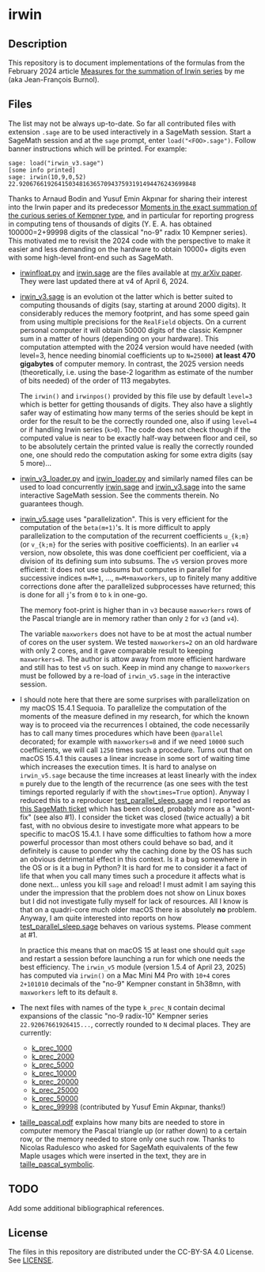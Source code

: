 # irwin


## Description

This repository is to document implementations of the formulas from the
February 2024 article
[Measures for the summation of Irwin series](https://arxiv.org/abs/2402.09083)
by me (aka Jean-François Burnol).

## Files

The list may not be always up-to-date.  So far all contributed files with
extension `.sage` are to be used interactively in a SageMath session.  Start a
SageMath session and at the `sage` prompt, enter `load("<FOO>.sage")`.  Follow
banner instructions which will be printed.  For example:

```sage
sage: load("irwin_v3.sage")
[some info printed]
sage: irwin(10,9,0,52)
22.92067661926415034816365709437593191494476243699848
```

Thanks to Arnaud Bodin and Yusuf Emin Akpınar for sharing their interest into
the Irwin paper and its predecessor
[Moments in the exact summation of the curious series of Kempner type](https://arxiv.org/abs/2402.08525),
and in particular for reporting progress in computing tens of thousands of
digits (Y. E. A. has obtained 100000=2+99998 digits of the classical "no-9"
radix 10 Kempner series).  This motivated me to revisit the 2024 code with the
perspective to make it easier and less demanding on the hardware to obtain
10000+ digits even with some high-level front-end such as SageMath.


- [irwinfloat.py](irwinfloat.py) and [irwin.sage](irwin.sage) are the files
  available at [my arXiv paper](https://arxiv.org/abs/2402.09083). They were
  last updated there at v4 of April 6, 2024.

- [irwin_v3.sage](irwin_v3.sage) is an evolution ot the latter which is better
  suited to computing thousands of digits (say, starting at around 2000
  digits).  It considerably reduces the memory footprint, and has some speed
  gain from using multiple precisions for the `RealField` objects.  On a
  current personal computer it will obtain 50000 digits of the classic Kempner
  sum in a matter of hours (depending on your hardware).  This computation
  attempted with the 2024 version would have needed (with level=3, hence
  needing binomial coefficients up to `N=25000`) **at least 470 gigabytes** of
  computer memory.  In contrast, the 2025 version needs (theoretically,
  i.e. using the base-2 logarithm as estimate of the number of bits needed) of
  the order of 113 megabytes.

  The `irwin()` and `irwinpos()` provided by this file use by default
  `level=3` which is better for getting thousands of digits.  They also have a
  slightly safer way of estimating how many terms of the series should be kept
  in order for the result to be the correctly rounded one, also if using
  `level=4` or if handling Irwin series (`k>0`). The code does not check
  though if the computed value is near to be exactly half-way between floor
  and ceil, so to be absolutely certain the printed value is really the
  correctly rounded one, one should redo the computation asking for some extra
  digits (say 5 more)...

- [irwin_v3_loader.py](irwin_v3_loader.py) and
  [irwin_loader.py](irwin_loader.py) and similarly named files can be used to
  load concurrently [irwin.sage](irwin.sage) and
  [irwin_v3.sage](irwin_v3.sage) into the same interactive SageMath session.
  See the comments therein.  No guarantees though.

- [irwin_v5.sage](irwin_v5.sage) uses "parallelization".  This is very
  efficient for the computation of the `beta(m+1)`'s.  It is more difficult to
  apply parallelization to the computation of the recurrent coefficients
  `u_{k;m}` (or `v_{k;m}` for the series with positive coefficients).  In an
  earlier `v4` version, now obsolete, this was done coefficient per
  coefficient, via a division of its defining sum into subsums.  The `v5`
  version proves more efficient: it does not use subsums but computes in
  parallel for successive indices `m=M+1`, ..., `m=M+maxworkers`, up to
  finitely many additive corrections done after the parallelized subprocesses
  have returned; this is done for all `j`'s from `0` to `k` in one-go.

  The memory foot-print is higher than in `v3` because `maxworkers` rows of
  the Pascal triangle are in memory rather than only `2` for `v3` (and `v4`).

  The variable `maxworkers` does not have to be at most the actual number of
  cores on the user system.  We tested `maxworkers=2` on an old hardware with
  only 2 cores, and it gave comparable result to keeping `maxworkers=8`.  The
  author is attow away from more efficient hardware and still has to test `v5`
  on such.  Keep in mind any change to `maxworkers` must be followed by a
  re-load of `irwin_v5.sage` in the interactive session.

- I should note here that there are some surprises with parallelization on my
  macOS 15.4.1 Sequoia.  To parallelize the computation of the moments of the
  measure defined in my research, for which the known way is to proceed via
  the recurrences I obtained, the code necessarily has to call many times
  procedures which have been `@parallel` decorated; for example with
  `maxworkers=8` and if we need `10000` such coefficients, we will call `1250`
  times such a procedure.  Turns out that on macOS 15.4.1 this causes a linear
  increase in some sort of waiting time which increases the execution times.
  It is hard to analyse on `irwin_v5.sage` because the time increases at least
  linearly with the index `m` purely due to the length of the recurrence (as
  one sees with the test timings reported regularly if with the
  `showtimes=True` option).  Anyway I reduced this to a reproducer
  [test_parallel_sleep.sage](test_parallel_sleep.sage) and I reported as
  [this SageMath ticket](https://github.com/sagemath/sage/issues/39960) which
  has been closed, probably more as a "wont-fix" (see also #1).  I consider
  the ticket was closed (twice actually) a bit fast, with no obvious desire to
  investigate more what appears to be specific to macOS 15.4.1.  I have some
  difficulties to fathom how a more powerful processor than most others could
  behave so bad, and it definitely is cause to ponder why the caching done by
  the OS has such an obvious detrimental effect in this context.  Is it a bug
  somewhere in the OS or is it a bug in Python?  It is hard for me to consider
  it a fact of life that when you call many times such a procedure it affects
  what is done next... unless you kill `sage` and reload! I must admit I am
  saying this under the impression that the problem does not show on Linux
  boxes but I did not investigate fully myself for lack of resources.  All I
  know is that on a quadri-core much older macOS there is absolutely **no**
  problem.  Anyway, I am quite interested into reports on how
  [test_parallel_sleep.sage](test_parallel_sleep.sage) behaves on various
  systems.  Please comment at #1.

  In practice this means that on macOS 15 at least one should quit `sage` and
  restart a session before launching a run for which one needs the best
  efficiency.  The `irwin_v5` module (version 1.5.4 of April 23, 2025) has
  computed via `irwin()` on a Mac Mini M4 Pro with `10+4` cores `2+101010`
  decimals of the "no-9" Kempner constant in 5h38mn, with `maxworkers` left to
  its default `8`.
  
- The next files with names of the type `k_prec_N` contain decimal expansions
  of the classic "no-9 radix-10" Kempner series `22.92067661926415...`,
  correctly rounded to `N` decimal places.  They are currently:
  * [k_prec_1000](k_prec_1000)
  * [k_prec_2000](k_prec_2000)
  * [k_prec_5000](k_prec_5000)
  * [k_prec_10000](k_prec_10000)
  * [k_prec_20000](k_prec_20000)
  * [k_prec_25000](k_prec_25000)
  * [k_prec_50000](k_prec_50000)
  * [k_prec_99998](k_prec_99998) (contributed by Yusuf Emin Akpınar, thanks!)
  
- [taille_pascal.pdf](taille_pascal.pdf) explains how many bits are needed to
  store in computer memory the Pascal triangle up (or rather down) to a
  certain row, or the memory needed to store only one such row.  Thanks to
  Nicolas Radulesco who asked for SageMath equivalents of the few Maple usages
  which were inserted in the text, they are in
  [taille_pascal_symbolic](taille_pascal_symbolic).

## TODO

Add some additional bibliographical references.

## License

The files in this repository are distributed under the
CC-BY-SA 4.0 License.  See [LICENSE](LiCENSE).
